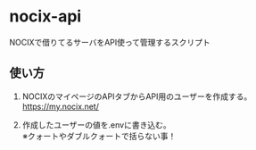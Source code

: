 # nocix-api

NOCIXで借りてるサーバをAPI使って管理するスクリプト

## 使い方

1. NOCIXのマイページのAPIタブからAPI用のユーザーを作成する。  
https://my.nocix.net/

1. 作成したユーザーの値を.envに書き込む。  
※クォートやダブルクォートで括らない事！
